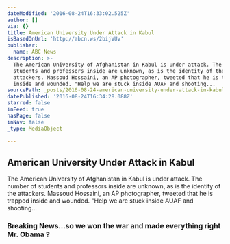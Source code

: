 ```yaml
---
dateModified: '2016-08-24T16:33:02.525Z'
author: []
via: {}
title: American University Under Attack in Kabul
isBasedOnUrl: 'http://abcn.ws/2bijVUv'
publisher:
  name: ABC News
description: >-
  The American University of Afghanistan in Kabul is under attack. The number of
  students and professors inside are unknown, as is the identity of the
  attackers. Massoud Hossaini, an AP photographer, tweeted that he is trapped
  inside and wounded. "Help we are stuck inside AUAF and shooting...
sourcePath: _posts/2016-08-24-american-university-under-attack-in-kabul.md
datePublished: '2016-08-24T16:34:28.088Z'
starred: false
inFeed: true
hasPage: false
inNav: false
_type: MediaObject

---
```

<article style=""><h1>American University Under Attack in Kabul</h1><p>The American University of Afghanistan in Kabul is under attack. The number of students and professors inside are unknown, as is the identity of the attackers. Massoud Hossaini, an AP photographer, tweeted that he is trapped inside and wounded. "Help we are stuck inside AUAF and shooting...</p></article>

### Breaking News...so we won the war and made everything right Mr. Obama ?